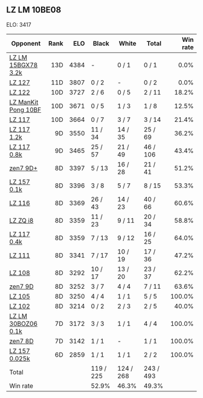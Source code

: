 ## LZ LM 10BE08 ##

ELO: 3417

Opponent | Rank | ELO | Black | White | Total | Win rate
---------|-----:|----:|-------|-------|-------|-------:
[LZ LM 15BGX78 3.2k](LZ%20LM%2015BGX78%203.2k.md) | 13D | 4384 | - | 0 / 1 | 0 / 1 | 0.0%
[LZ 127](LZ%20127.md) | 11D | 3807 | 0 / 2 | - | 0 / 2 | 0.0%
[LZ 122](LZ%20122.md) | 10D | 3727 | 2 / 6 | 0 / 5 | 2 / 11 | 18.2%
[LZ ManKit Pong 10BF](LZ%20ManKit%20Pong%2010BF.md) | 10D | 3671 | 0 / 5 | 1 / 3 | 1 / 8 | 12.5%
[LZ 117](LZ%20117.md) | 10D | 3664 | 0 / 7 | 3 / 7 | 3 / 14 | 21.4%
[LZ 117 1.2k](LZ%20117%201.2k.md) | 9D | 3550 | 11 / 34 | 14 / 35 | 25 / 69 | 36.2%
[LZ 117 0.8k](LZ%20117%200.8k.md) | 9D | 3465 | 25 / 57 | 21 / 49 | 46 / 106 | 43.4%
[zen7 9D+](zen7%209D+.md) | 8D | 3397 | 5 / 13 | 16 / 28 | 21 / 41 | 51.2%
[LZ 157 0.1k](LZ%20157%200.1k.md) | 8D | 3396 | 3 / 8 | 5 / 7 | 8 / 15 | 53.3%
[LZ 116](LZ%20116.md) | 8D | 3369 | 26 / 43 | 14 / 23 | 40 / 66 | 60.6%
[LZ ZQ i8](LZ%20ZQ%20i8.md) | 8D | 3359 | 11 / 23 | 9 / 11 | 20 / 34 | 58.8%
[LZ 117 0.4k](LZ%20117%200.4k.md) | 8D | 3359 | 7 / 13 | 9 / 12 | 16 / 25 | 64.0%
[LZ 111](LZ%20111.md) | 8D | 3341 | 7 / 17 | 10 / 19 | 17 / 36 | 47.2%
[LZ 108](LZ%20108.md) | 8D | 3292 | 10 / 17 | 13 / 20 | 23 / 37 | 62.2%
[zen7 9D](zen7%209D.md) | 8D | 3252 | 3 / 7 | 4 / 4 | 7 / 11 | 63.6%
[LZ 105](LZ%20105.md) | 8D | 3250 | 4 / 4 | 1 / 1 | 5 / 5 | 100.0%
[LZ 102](LZ%20102.md) | 8D | 3214 | 0 / 2 | 2 / 3 | 2 / 5 | 40.0%
[LZ LM 30BOZ06 0.1k](LZ%20LM%2030BOZ06%200.1k.md) | 7D | 3172 | 3 / 3 | 1 / 1 | 4 / 4 | 100.0%
[zen7 8D](zen7%208D.md) | 7D | 3142 | 1 / 1 | - | 1 / 1 | 100.0%
[LZ 157 0.025k](LZ%20157%200.025k.md) | 6D | 2859 | 1 / 1 | 1 / 1 | 2 / 2 | 100.0%
Total | | | 119 / 225 | 124 / 268 | 243 / 493 | 
Win rate| | | 52.9% | 46.3% | 49.3% | 
